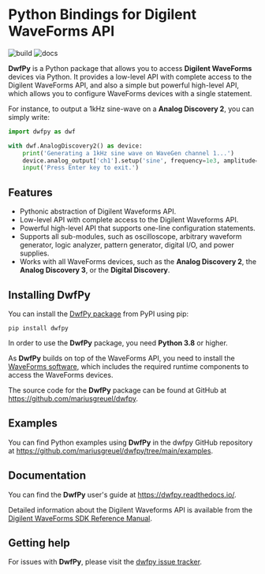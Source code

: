 # Python Bindings for Digilent WaveForms API

![build](https://github.com/mariusgreuel/dwfpy/actions/workflows/build.yml/badge.svg)
![docs](https://readthedocs.org/projects/dwfpy/badge/?version=latest)

**DwfPy** is a Python package that allows you to access **Digilent WaveForms** devices via Python. It provides a low-level API with complete access to the Digilent WaveForms API, and also a simple but powerful high-level API, which allows you to configure WaveForms devices with a single statement.

For instance, to output a 1kHz sine-wave on a **Analog Discovery 2**, you can simply write:

```python
import dwfpy as dwf

with dwf.AnalogDiscovery2() as device:
    print('Generating a 1kHz sine wave on WaveGen channel 1...')
    device.analog_output['ch1'].setup('sine', frequency=1e3, amplitude=1, start=True)
    input('Press Enter key to exit.')
```

## Features

- Pythonic abstraction of Digilent Waveforms API.
- Low-level API with complete access to the Digilent Waveforms API.
- Powerful high-level API that supports one-line configuration statements.
- Supports all sub-modules, such as oscilloscope, arbitrary waveform generator, logic analyzer, pattern generator, digital I/O, and power supplies.
- Works with all WaveForms devices, such as the **Analog Discovery 2**, the **Analog Discovery 3**, or the **Digital Discovery**.

## Installing DwfPy

You can install the [DwfPy package](https://pypi.org/project/dwfpy/) from PyPI using pip:

```console
pip install dwfpy
```

In order to use the **DwfPy** package, you need **Python 3.8** or higher.

As **DwfPy** builds on top of the WaveForms API, you need to install the [WaveForms software][WaveForms-Software], which includes the required runtime components to access the WaveForms devices.

The source code for the **DwfPy** package can be found at GitHub at <https://github.com/mariusgreuel/dwfpy>.

## Examples

You can find Python examples using **DwfPy** in the dwfpy GitHub repository at <https://github.com/mariusgreuel/dwfpy/tree/main/examples>.

## Documentation

You can find the **DwfPy** user's guide at <https://dwfpy.readthedocs.io/>.

Detailed information about the Digilent Waveforms API is available from the [Digilent WaveForms SDK Reference Manual][WaveForms-SDK-Reference-Manual].

## Getting help

For issues with **DwfPy**, please visit the
[dwfpy issue tracker](https://github.com/mariusgreuel/dwfpy/issues).

[WaveForms]: https://digilent.com/shop/software/digilent-waveforms/
[WaveForms-Software]: https://digilent.com/reference/software/waveforms/waveforms-3/start
[WaveForms-SDK-Reference-Manual]: https://digilent.com/reference/_media/waveforms_sdk_reference_manual.pdf
